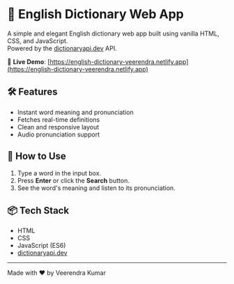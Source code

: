 # 📘 English Dictionary Web App

A simple and elegant English dictionary web app built using vanilla HTML, CSS, and JavaScript.  
Powered by the [dictionaryapi.dev](https://dictionaryapi.dev/) API.

🔗 **Live Demo**: [https://english-dictionary-veerendra.netlify.app](https://english-dictionary-veerendra.netlify.app)

## 🛠 Features
- Instant word meaning and pronunciation
- Fetches real-time definitions
- Clean and responsive layout
- Audio pronunciation support

## 🚀 How to Use
1. Type a word in the input box.
2. Press **Enter** or click the **Search** button.
3. See the word's meaning and listen to its pronunciation.

## 📦 Tech Stack
- HTML
- CSS
- JavaScript (ES6)
- [dictionaryapi.dev](https://dictionaryapi.dev/)

---

Made with ❤️ by Veerendra Kumar

